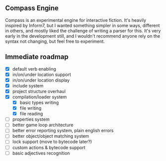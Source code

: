 ## Compass Engine

Compass is an experimental engine for interactive fiction. It's heavily inspired by Inform7, but I wanted something simpler in some ways, different in others, and mostly liked the challenge of writing a parser for this. It's very early in the development still, and I wouldn't recommend anyone rely on the syntax not changing, but feel free to experiment.

## Immediate roadmap

- [x] default verb enabling
- [x] in/on/under location support
- [x] in/on/under location display
- [x] include system
- [x] project structure overhaul
- [x] compilation/loader system
	- [x] basic types writing
	- [x] file writing
	- [x] file reading
- [ ] properties system
- [ ] better game loop architecture
- [ ] better error reporting system, plain english errors
- [ ] better object/object matching system
- [ ] lock support (move to bytecode later?)
- [ ] custom actions & bytecode support
- [ ] basic adjectives recognition
